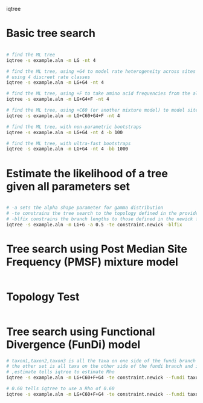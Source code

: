 iqtree

# Basic tree search

```bash

# find the ML tree
iqtree -s example.aln -m LG -nt 4

# find the ML tree, using +G4 to model rate heterogeneity across sites
# using 4 discreet rate classes
iqtree -s example.aln -m LG+G4 -nt 4

# find the ML tree, using +F to take amino acid frequencies from the alignment
iqtree -s example.aln -m LG+G4+F -nt 4

# find the ML tree, using +C60 (or another mixture model) to model site classes
iqtree -s example.aln -m LG+C60+G4+F -nt 4

# find the ML tree, with non-parametric bootstraps
iqtree -s example.aln -m LG+G4 -nt 4 -b 100

# find the ML tree, with ultra-fast bootstraps
iqtree -s example.aln -m LG+G4 -nt 4 -bb 1000

```

# Estimate the likelihood of a tree given all parameters set

```bash

# -a sets the alpha shape parameter for gamma distribution
# -te constrains the tree search to the topology defined in the provided newick file
# -blfix constrains the branch lengths to those defined in the newick file
iqtree -s example.aln -m LG+G -a 0.5 -te constraint.newick -blfix
```

# Tree search using Post Median Site Frequency (PMSF) mixture model

```sh
```

# Topology Test

```sh
```

# Tree search using Functional Divergence (FunDi) model

```sh
# taxon1,taxon2,taxon3 is all the taxa on one side of the fundi branch
# the other set is all taxa on the other side of the fundi branch and is inferred
# ,estimate tells iqtree to estimate Rho
iqtree -s example.aln -m LG+C60+F+G4 -te constraint.newick --fundi taxon1,taxon2,taxon3,estimate

# 0.60 tells iqtree to use a Rho of 0.60
iqtree -s example.aln -m LG+C60+F+G4 -te constraint.newick --fundi taxon1,taxon2,taxon3,0.60
```

```sh
```

```sh
```

```sh
```

```sh
```

```sh
```
